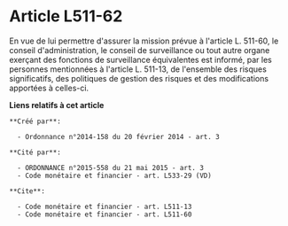 # Article L511-62

En vue de lui permettre d'assurer la mission prévue à l'article L. 511-60, le conseil d'administration, le conseil de
surveillance ou tout autre organe exerçant des fonctions de surveillance équivalentes est informé, par les personnes
mentionnées à l'article L. 511-13, de l'ensemble des risques significatifs, des politiques de gestion des risques et des
modifications apportées à celles-ci.

**Liens relatifs à cet article**

	**Créé par**:

	  - Ordonnance n°2014-158 du 20 février 2014 - art. 3

	**Cité par**:

	  - ORDONNANCE n°2015-558 du 21 mai 2015 - art. 3
	  - Code monétaire et financier - art. L533-29 (VD)

	**Cite**:

	  - Code monétaire et financier - art. L511-13
	  - Code monétaire et financier - art. L511-60
